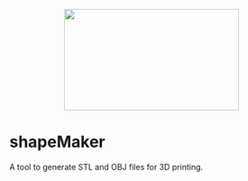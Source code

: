 <p align="center">
  <img width="310" height="180" src="https://github.com/jgphilpott/shapeMaker/blob/master/app/imgs/blox.png">
</p>

# shapeMaker

A tool to generate STL and OBJ files for 3D printing.
